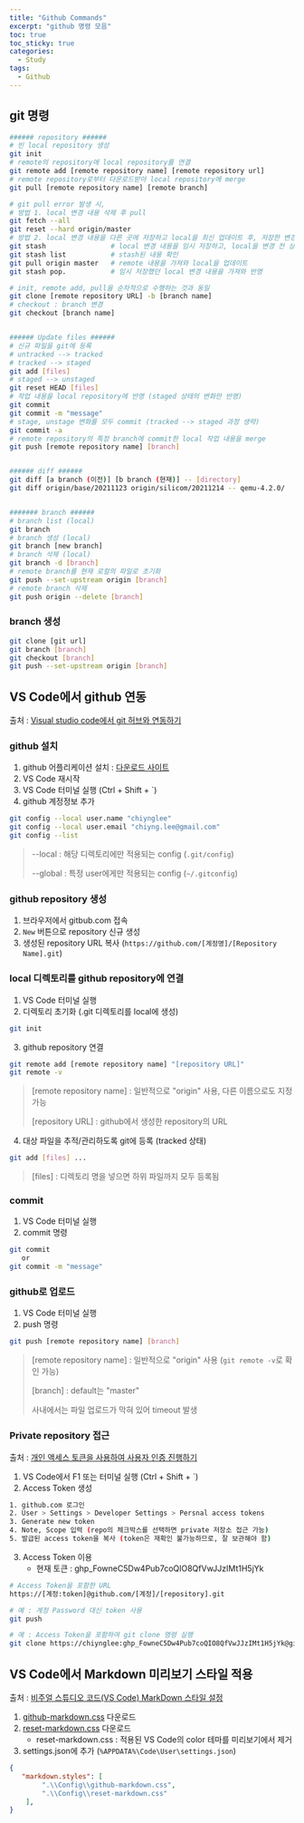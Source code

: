 ```yaml
---
title: "Github Commands"
excerpt: "github 명령 모음"
toc: true
toc_sticky: true
categories: 
  - Study
tags: 
  - Github
---
```



## git 명령

```bash
###### repository ######
# 빈 local repository 생성
git init
# remote의 repository에 local repository를 연결
git remote add [remote repository name] [remote repository url]
# remote repository로부터 다운로드받아 local repository에 merge
git pull [remote repository name] [remote branch]

# git pull error 발생 시,
# 방법 1. local 변경 내용 삭제 후 pull
git fetch --all
git reset --hard origin/master
# 방법 2. local 변경 내용을 다른 곳에 저장하고 local을 최신 업데이트 후, 저장한 변경 내용 반영
git stash                # local 변경 내용을 임시 저장하고, local을 변경 전 상황으로 복원
git stash list           # stash된 내용 확인
git pull origin master   # remote 내용을 가져와 local을 업데이트
git stash pop.           # 임시 저장했던 local 변경 내용을 가져와 반영

# init, remote add, pull을 순차적으로 수행하는 것과 동일
git clone [remote repository URL] -b [branch name]
# checkout : branch 변경
git checkout [branch name]


###### Update files ######
# 신규 파일을 git에 등록
# untracked --> tracked
# tracked --> staged
git add [files]
# staged --> unstaged
git reset HEAD [files]
# 작업 내용을 local repository에 반영 (staged 상태의 변화만 반영)
git commit
git commit -m "message"
# stage, unstage 변화를 모두 commit (tracked --> staged 과정 생략)
git commit -a
# remote repository의 특정 branch에 commit한 local 작업 내용을 merge
git push [remote repository name] [branch]


###### diff ######
git diff [a branch (이전)] [b branch (현재)] -- [directory]
git diff origin/base/20211123 origin/silicom/20211214 -- qemu-4.2.0/


####### branch ######
# branch list (local)
git branch
# branch 생성 (local)
git branch [new branch]
# branch 삭제 (local)
git branch -d [branch]
# remote branch를 현재 로컬의 파일로 초기화
git push --set-upstream origin [branch]
# remote branch 삭제
git push origin --delete [branch]
```

### branch 생성

```bash
git clone [git url]
git branch [branch]
git checkout [branch]
git push --set-upstream origin [branch]
```



## VS Code에서 github 연동

출처 : [Visual studio code에서 git 허브와 연동하기](https://0ver-grow.tistory.com/888)

### github 설치
1. github 어플리케이션 설치 : [다운로드 사이트](https://git-scm.com/)
2. VS Code 재시작
3. VS Code 터미널 실행 (Ctrl + Shift + `)
4. github 계정정보 추가
```bash
git config --local user.name "chiynglee"
git config --local user.email "chiyng.lee@gmail.com"
git config --list
```

> --local : 해당 디렉토리에만 적용되는 config (`.git/config`)
>
> --global : 특정 user에게만 적용되는 config (`~/.gitconfig`)

### github repository 생성

1. 브라우저에서 gitbub.com 접속
2. `New` 버튼으로 repository 신규 생성
3. 생성된 repository URL 복사 (`https://github.com/[계정명]/[Repository Name].git`)

### local 디렉토리를 github repository에 연결
1. VS Code 터미널 실행
2. 디렉토리 초기화 (.git 디렉토리를 local에 생성)
```bash
git init
```
3. github repository 연결
```bash
git remote add [remote repository name] "[repository URL]"
git remote -v
```
> [remote repository name] : 일반적으로 "origin" 사용, 다른 이름으로도 지정 가능
> 
> [repository URL] : github에서 생성한 repository의 URL
4. 대상 파일을 추적/관리하도록 git에 등록 (tracked 상태)
```bash
git add [files] ...
```
> [files] : 디렉토리 명을 넣으면 하위 파일까지 모두 등록됨

### commit
1. VS Code 터미널 실행
2. commit 명령
```bash
git commit
   or
git commit -m "message"
```

### github로 업로드
1. VS Code 터미널 실행
2. push 명령
```bash
git push [remote repository name] [branch]
```
> [remote repository name] : 일반적으로 "origin" 사용 (`git remote -v`로 확인 가능)
> 
> [branch] : default는 "master"
>
> 사내에서는 파일 업로드가 막혀 있어 timeout 발생

### Private repository 접근
출처 : [개인 액세스 토큰을 사용하여 사용자 인증 진행하기](https://jootc.com/p/201905122828)
1. VS Code에서 F1 또는 터미널 실행 (Ctrl + Shift + `)
2. Access Token 생성
```bash
1. github.com 로그인
2. User > Settings > Developer Settings > Persnal access tokens
3. Generate new token
4. Note, Scope 입력 (repo의 체크박스를 선택하면 private 저장소 접근 가능)
5. 발급된 access token을 복사 (token은 재확인 불가능하므로, 잘 보관해야 함)
```
3. Access Token 이용
   - 현재 토큰 : 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
```bash
# Access Token을 포함한 URL
https://[계정:token]@github.com/[계정]/[repository].git

# 예 : 계정 Password 대신 token 사용
git push

# 예 : Access Token을 포함하여 git clone 명령 실행
git clone https://chiynglee: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@github.com/chiynglee/MyNotes.git
```



## VS Code에서 Markdown 미리보기 스타일 적용

출처 : [비주얼 스튜디오 코드(VS Code) MarkDown 스타일 설정](https://hohoya33.tistory.com/83)

1. [github-markdown.css](https://t1.daumcdn.net/cfile/tistory/215E8534592AD5E22D?original) 다운로드
2. [reset-markdown.css](https://t1.daumcdn.net/cfile/tistory/2260B33A592AD5E20F?original) 다운로드
   - reset-markdown.css : 적용된 VS Code의 color 테마를 미리보기에서 제거
3. settings.json에 추가 (`%APPDATA%\Code\User\settings.json`)
```json
{
   "markdown.styles": [
        ".\\Config\\github-markdown.css",
        ".\\Config\\reset-markdown.css"
    ],
}
```
